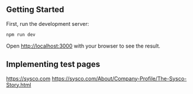 
## Getting Started

First, run the development server:

```bash
npm run dev
```

Open [http://localhost:3000](http://localhost:3000) with your browser to see the result.

## Implementing test pages

https://sysco.com
https://sysco.com/About/Company-Profile/The-Sysco-Story.html



